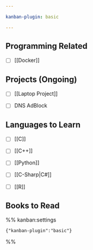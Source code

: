 ```yaml
---

kanban-plugin: basic

---
```


## Programming Related

- [ ] [[Docker]]


## Projects (Ongoing)

- [ ] [[Laptop Project]]
- [ ] DNS AdBlock


## Languages to Learn

- [ ] [[C]]
- [ ] [[C++]]
- [ ] [[Python]]
- [ ] [[C-Sharp|C#]]
- [ ] [[R]]


## Books to Read





%% kanban:settings
```
{"kanban-plugin":"basic"}
```
%%